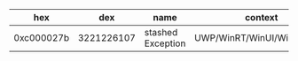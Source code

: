 | hex | dex | name | context | links |
|--|--|--|--|--|
| 0xc000027b | 3221226107 | stashed Exception | UWP/WinRT/WinUI/WinAppSDK | https://learn.microsoft.com/en-us/shows/inside/c000027b |

